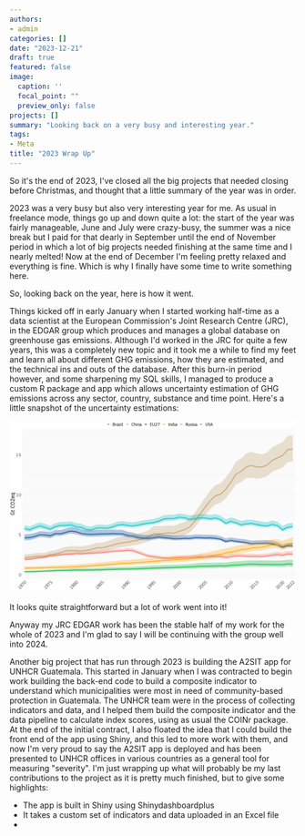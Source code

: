 ```yaml
---
authors:
- admin
categories: []
date: "2023-12-21"
draft: true
featured: false
image:
  caption: ''
  focal_point: ""
  preview_only: false
projects: []
summary: "Looking back on a very busy and interesting year."
tags:
- Meta
title: "2023 Wrap Up"
---
```


So it's the end of 2023, I've closed all the big projects that needed closing before Christmas, and thought that a little summary of the year was in order.

2023 was a very busy but also very interesting year for me. As usual in freelance mode, things go up and down quite a lot: the start of the year was fairly manageable, June and July were crazy-busy, the summer was a nice break but I paid for that dearly in September until the end of November period in which a lot of big projects needed finishing at the same time and I nearly melted! Now at the end of December I'm feeling pretty relaxed and everything is fine. Which is why I finally have some time to write something here.

So, looking back on the year, here is how it went.

Things kicked off in early January when I started working half-time as a data scientist at the European Commission's Joint Research Centre (JRC), in the EDGAR group which produces and manages a global database on greenhouse gas emissions. Although I'd worked in the JRC for quite a few years, this was a completely new topic and it took me a while to find my feet and learn all about different GHG emissions, how they are estimated, and the technical ins and outs of the database. After this burn-in period however, and some sharpening my SQL skills, I managed to produce a custom R package and app which allows uncertainty estimation of GHG emissions across any sector, country, substance and time point. Here's a little snapshot of the uncertainty estimations:

![Total GHG emissions for top emitters](GHG_totals_top_emitters_with_unc.png)

It looks quite straightforward but a lot of work went into it!

Anyway my JRC EDGAR work has been the stable half of my work for the whole of 2023 and I'm glad to say I will be continuing with the group well into 2024.

Another big project that has run through 2023 is building the A2SIT app for UNHCR Guatemala. This started in January when I was contracted to begin work building the back-end code to build a composite indicator to understand which municipalities were most in need of community-based protection in Guatemala. The UNHCR team were in the process of collecting indicators and data, and I helped them build the composite indicator and the data pipeline to calculate index scores, using as usual the COINr package. At the end of the initial contract, I also floated the idea that I could build the front end of the app using Shiny, and this led to more work with them, and now I'm very proud to say the A2SIT app is deployed and has been presented to UNHCR offices in various countries as a general tool for measuring "severity". I'm just wrapping up what will probably be my last contributions to the project as it is pretty much finished, but to give some highlights:

- The app is built in Shiny using Shinydashboardplus
- It takes a custom set of indicators and data uploaded in an Excel file
- 

